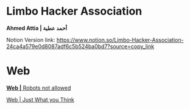 # Limbo Hacker Association

**Ahmed Attia | أحمد عطية**

Notion Version link: https://www.notion.so/Limbo-Hacker-Association-24ca4a579e0d8087adf6c5b524ba0bd7?source=copy_link 

# Web

[**Web |** Robots not allowed](Limbo%20Hacker%20Association%2024ca4a579e0d8087adf6c5b524ba0bd7/Web%20Robots%20not%20allowed%2024ca4a579e0d805dad01eb5d5f81e7b6.md)

[Web | Just What you Think](Limbo%20Hacker%20Association%2024ca4a579e0d8087adf6c5b524ba0bd7/Web%20Just%20What%20you%20Think%2024ca4a579e0d8069ae54f54bd5239881.md)